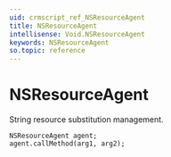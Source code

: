 ```yaml
---
uid: crmscript_ref_NSResourceAgent
title: NSResourceAgent
intellisense: Void.NSResourceAgent
keywords: NSResourceAgent
so.topic: reference
---
```


# NSResourceAgent

String resource substitution management.

```crmscript
NSResourceAgent agent;
agent.callMethod(arg1, arg2);
```
